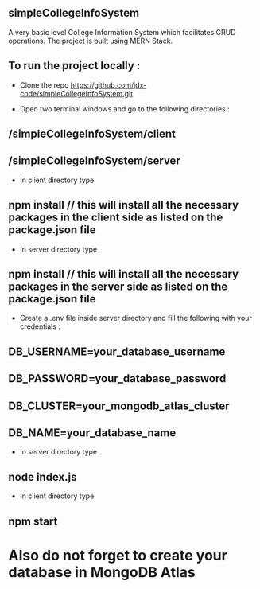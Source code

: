 ## simpleCollegeInfoSystem
A very basic level College Information System which facilitates CRUD operations. The project is built using MERN Stack.

## To run the project locally :
- Clone the repo https://github.com/jdx-code/simpleCollegeInfoSystem.git

- Open two terminal windows and go to the following directories : 
##    /simpleCollegeInfoSystem/client
##    /simpleCollegeInfoSystem/server 
    
- In client directory type
##     npm install        // this will install all the necessary packages in the client side as listed on the package.json file
        
- In server directory type 
##     npm install        // this will install all the necessary packages in the server side as listed on the package.json file
   
- Create a .env file inside server directory and fill the following with your credentials :
##      DB_USERNAME=your_database_username
##      DB_PASSWORD=your_database_password
##      DB_CLUSTER=your_mongodb_atlas_cluster
##      DB_NAME=your_database_name
        
- In server directory type
##      node index.js
        
- In client directory type
##      npm start
        
        
# Also do not forget to create your database in MongoDB Atlas 
